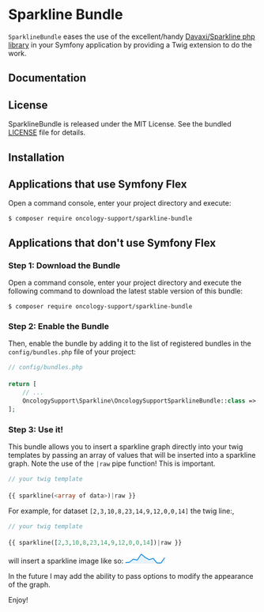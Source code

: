 # Sparkline Bundle

`SparklineBundle` eases the use of the excellent/handy
[Davaxi/Sparkline php library](https://github.com/davaxi/Sparkline)
in your Symfony application by providing a Twig extension to do the work.

## Documentation

## License

SparklineBundle is released under the MIT License. See the bundled [LICENSE](LICENSE) file for details.

## Installation

Applications that use Symfony Flex
----------------------------------

Open a command console, enter your project directory and execute:

```console
$ composer require oncology-support/sparkline-bundle
```

Applications that don't use Symfony Flex
----------------------------------------

### Step 1: Download the Bundle

Open a command console, enter your project directory and execute the
following command to download the latest stable version of this bundle:

```console
$ composer require oncology-support/sparkline-bundle
```

### Step 2: Enable the Bundle

Then, enable the bundle by adding it to the list of registered bundles
in the `config/bundles.php` file of your project:

```php
// config/bundles.php

return [
    // ...
    OncologySupport\Sparkline\OncologySupportSparklineBundle::class => ['all' => true],
];
```

### Step 3: Use it!

This bundle allows you to insert a sparkline graph directly into your twig templates by
passing an array of values that will be inserted into a sparkline graph. Note the use of
the `|raw` pipe function! This is important.

```php
// your twig template

{{ sparkline(<array of data>)|raw }}
```

For example, for dataset `[2,3,10,8,23,14,9,12,0,0,14]` the twig line:, 
```php
// your twig template

{{ sparkline([2,3,10,8,23,14,9,12,0,0,14])|raw }}
```

will insert a sparkline image like so:
<img src="assets/testimage.png" alt="sparkline" width=80>

In the future I may add the ability to pass options to modify the appearance of the graph.

Enjoy!
